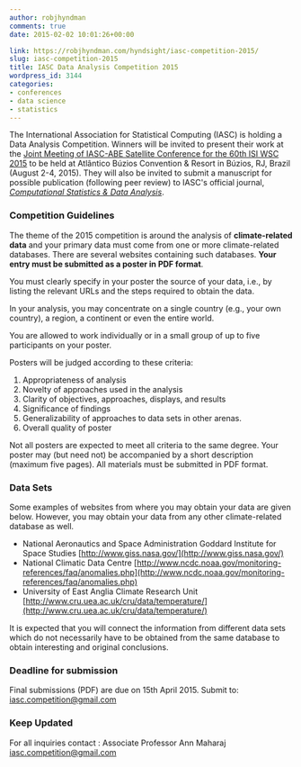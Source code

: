 ```yaml
---
author: robjhyndman
comments: true
date: 2015-02-02 10:01:26+00:00

link: https://robjhyndman.com/hyndsight/iasc-competition-2015/
slug: iasc-competition-2015
title: IASC Data Analysis Competition 2015
wordpress_id: 3144
categories:
- conferences
- data science
- statistics
---
```


The International Association for Statistical Computing (IASC) is holding a Data Analysis Competition. Winners will be invited to present their work at the [Joint Meeting of IASC-ABE Satellite Conference for the 60th ISI WSC 2015](https://www.ime.usp.br/~abe/iasc2015/) to be held at Atlântico Búzios Convention & Resort in Búzios, RJ, Brazil (August 2-4, 2015). They will also be invited to submit a manuscript for possible publication (following peer review) to IASC's official journal, [_Computational Statistics & Data Analysis_](http://www.journals.elsevier.com/computational-statistics-and-data-analysis/).<!-- more -->

### Competition Guidelines

The theme of the 2015 competition is around the analysis of **climate-related data** and your primary data must come from one or more climate-related databases. There are several websites containing such databases. **Your entry must be submitted as a poster in PDF format**.

You must clearly specify in your poster the source of your data, i.e., by listing the relevant URLs and the steps required to obtain the data.

In your analysis, you may concentrate on a single country (e.g., your own country), a region, a continent or even the entire world.

You are allowed to work individually or in a small group of up to five participants on your poster.

Posters will be judged according to these criteria:

  1. Appropriateness of analysis
  2. Novelty of approaches used in the analysis
  3. Clarity of objectives, approaches, displays, and results
  4. Significance of findings
  5. Generalizability of approaches to data sets in other arenas.
  6. Overall quality of poster

Not all posters are expected to meet all criteria to the same degree. Your poster may (but need not) be accompanied by a short description (maximum five pages). All materials must be submitted in PDF format.

### Data Sets

Some examples of websites from where you may obtain your data are given below. However, you may obtain your data from any other climate-related database as well.

  * National Aeronautics and Space Administration Goddard Institute for Space Studies
[http://www.giss.nasa.gov/](http://www.giss.nasa.gov/)
  * National Climatic Data Centre
[http://www.ncdc.noaa.gov/monitoring-references/faq/anomalies.php](http://www.ncdc.noaa.gov/monitoring-references/faq/anomalies.php)
  * University of East Anglia Climate Research Unit
[http://www.cru.uea.ac.uk/cru/data/temperature/](http://www.cru.uea.ac.uk/cru/data/temperature/)

It is expected that you will connect the information from different data sets which do not necessarily have to be obtained from the same database to obtain interesting and original conclusions.

### Deadline for submission

Final submissions (PDF) are due on 15th April 2015.
Submit to: [iasc.competition@gmail.com](mailto:iasc.competition@gmail.com)

### Keep Updated

For all inquiries contact :
Associate Professor Ann Maharaj [iasc.competition@gmail.com](mailto:iasc.competition@gmail.com)
